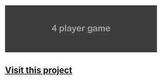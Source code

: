 ![banner](https://raw.githubusercontent.com/khe4oyan/repo_banners/main/banners/ask_que.png)
# [Visit this project](https://khe4oyan.github.io/port_fplGame/)